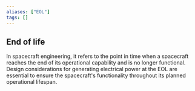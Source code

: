 ```yaml
---
aliases: ["EOL"]
tags: []
---
```


## End of life
In spacecraft engineering, it refers to the point in time when a spacecraft reaches the end of its operational capability and is no longer functional. Design considerations for generating electrical power at the EOL are essential to ensure the spacecraft's functionality throughout its planned operational lifespan.